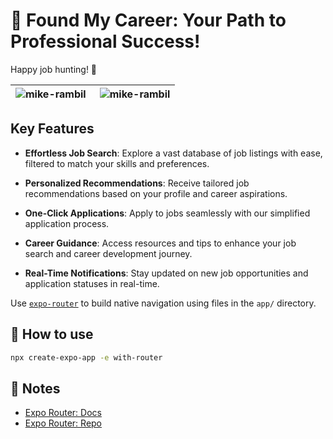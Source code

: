 # 🚀 Found My Career: Your Path to Professional Success!

Happy job hunting! 🌟

| <div align="center"><img align="left" src="https://mike-palliparambil.vercel.app/portfolio/images/found-my-career-1.png" alt="mike-rambil" /></div> | <img align="right" src="https://mike-palliparambil.vercel.app/portfolio/images/found-my-career-2.png" alt="mike-rambil" /> |
| --------------------------------------------------------------------------------------------------------------------------------------------------- | -------------------------------------------------------------------------------------------------------------------------- |

## Key Features

- **Effortless Job Search**: Explore a vast database of job listings with ease, filtered to match your skills and preferences.

- **Personalized Recommendations**: Receive tailored job recommendations based on your profile and career aspirations.

- **One-Click Applications**: Apply to jobs seamlessly with our simplified application process.

- **Career Guidance**: Access resources and tips to enhance your job search and career development journey.

- **Real-Time Notifications**: Stay updated on new job opportunities and application statuses in real-time.

Use [`expo-router`](https://expo.github.io/router) to build native navigation using files in the `app/` directory.

## 🚀 How to use

```sh
npx create-expo-app -e with-router
```

## 📝 Notes

- [Expo Router: Docs](https://expo.github.io/router)
- [Expo Router: Repo](https://github.com/expo/router)
